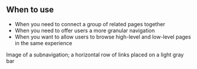 ## When to use

- When you need to connect a group of related pages together
- When you need to offer users a more granular navigation
- When you want to allow users to browse high-level and low-level pages in the
  same experience

<div id="overview-image-description" class="visually-hidden">
  Image of a subnavigation; a horizontal row of links placed on a light gray bar
</div>
